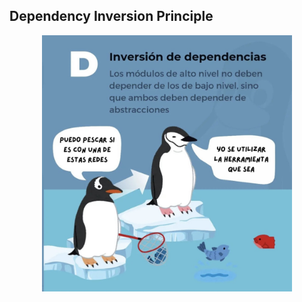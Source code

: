 ## Dependency Inversion Principle
<p align="center">
  <img src="./D.jpg" alt="Dependencyinversion" width="400"/>
</p>
